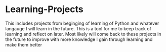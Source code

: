 # Learning-Projects
This includes projects from beginging of learning of Python and whatever langauge I will learn in the future. This is a tool for me to keep track of learning and reflect on later. Most likely will come back to these projects in the future to improve with more knowledge I gain through learning and make them better
